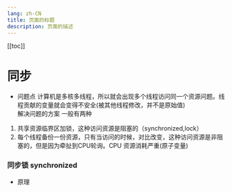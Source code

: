 ```yaml
---
lang: zh-CN
title: 页面的标题
description: 页面的描述
---
```


[[toc]]

# 同步
 * 问题点 计算机是多核多线程，所以就会出现多个线程访问同一个资源问题。线程贡献的变量就会变得不安全(被其他线程修改，并不是原始值)<br>
  解决问题的方案 一般有两种
 1. 共享资源临界区加锁，这种访问资源是阻塞的（synchronized,lock） 
 2. 每个线程备份一份资源，只有当访问的时候，对比改变，这种访问资源是非阻塞的，但是因为牵扯到CPU轮询。CPU 资源消耗严重(原子变量) 
 
### 同步锁 synchronized
 * 原理
 



 
 
 
     
  

 

























